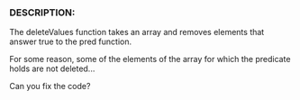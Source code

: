 ### DESCRIPTION:
The deleteValues function takes an array and removes elements that answer true to the pred function.

For some reason, some of the elements of the array for which the predicate holds are not deleted...

Can you fix the code?